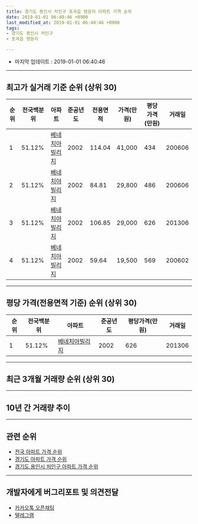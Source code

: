 ```yaml
---
title: 경기도 용인시 처인구 포곡읍 영문리 아파트 가격 순위
date: 2019-01-01 06:40:46 +0900
last_modified_at: 2019-01-01 06:40:46 +0900
tags:
- 경기도 용인시 처인구
- 포곡읍 영문리

---
```


* 마지막 업데이트 : 2019-01-01 06:40:46

---

## 최고가 실거래 기준 순위 (상위 30)


|순위|전국백분위|아파트|준공년도|전용면적|가격(만원)|평당가격(만원)|거래일|
|---|---|---|---|---|---|---|---|
|1|51.12%|[베네치아빌리지](https://search.naver.com/search.naver?query=%EA%B2%BD%EA%B8%B0%EB%8F%84+%EC%9A%A9%EC%9D%B8%EC%8B%9C+%EC%B2%98%EC%9D%B8%EA%B5%AC+%ED%8F%AC%EA%B3%A1%EC%9D%8D+%EC%98%81%EB%AC%B8%EB%A6%AC+%EB%B2%A0%EB%84%A4%EC%B9%98%EC%95%84%EB%B9%8C%EB%A6%AC%EC%A7%80)|2002|114.04|41,000|434|200606|
|2|51.12%|[베네치아빌리지](https://search.naver.com/search.naver?query=%EA%B2%BD%EA%B8%B0%EB%8F%84+%EC%9A%A9%EC%9D%B8%EC%8B%9C+%EC%B2%98%EC%9D%B8%EA%B5%AC+%ED%8F%AC%EA%B3%A1%EC%9D%8D+%EC%98%81%EB%AC%B8%EB%A6%AC+%EB%B2%A0%EB%84%A4%EC%B9%98%EC%95%84%EB%B9%8C%EB%A6%AC%EC%A7%80)|2002|84.81|29,800|486|200606|
|3|51.12%|[베네치아빌리지](https://search.naver.com/search.naver?query=%EA%B2%BD%EA%B8%B0%EB%8F%84+%EC%9A%A9%EC%9D%B8%EC%8B%9C+%EC%B2%98%EC%9D%B8%EA%B5%AC+%ED%8F%AC%EA%B3%A1%EC%9D%8D+%EC%98%81%EB%AC%B8%EB%A6%AC+%EB%B2%A0%EB%84%A4%EC%B9%98%EC%95%84%EB%B9%8C%EB%A6%AC%EC%A7%80)|2002|106.85|29,000|626|201306|
|4|51.12%|[베네치아빌리지](https://search.naver.com/search.naver?query=%EA%B2%BD%EA%B8%B0%EB%8F%84+%EC%9A%A9%EC%9D%B8%EC%8B%9C+%EC%B2%98%EC%9D%B8%EA%B5%AC+%ED%8F%AC%EA%B3%A1%EC%9D%8D+%EC%98%81%EB%AC%B8%EB%A6%AC+%EB%B2%A0%EB%84%A4%EC%B9%98%EC%95%84%EB%B9%8C%EB%A6%AC%EC%A7%80)|2002|59.64|19,500|569|200602|


---

## 평당 가격(전용면적 기준) 순위 (상위 30)


|순위|전국백분위|아파트|준공년도|평당가격(만원)|거래일|
|---|---|---|---|---|---|
|1|51.12%|[베네치아빌리지](https://search.naver.com/search.naver?query=%EA%B2%BD%EA%B8%B0%EB%8F%84+%EC%9A%A9%EC%9D%B8%EC%8B%9C+%EC%B2%98%EC%9D%B8%EA%B5%AC+%ED%8F%AC%EA%B3%A1%EC%9D%8D+%EC%98%81%EB%AC%B8%EB%A6%AC+%EB%B2%A0%EB%84%A4%EC%B9%98%EC%95%84%EB%B9%8C%EB%A6%AC%EC%A7%80)|2002|626|201306|


---

## 최근 3개월 거래량 순위 (상위 30)


<div style="width:100%;">
    <canvas id="deal_count_ranking" height="250"></canvas>
</div>


<script>
new Chart(document.getElementById("deal_count_ranking"), {
    type: 'horizontalBar',
    data: {
        labels: ['베네치아빌리지'],
        datasets: [{
            label: '실거래 수',
            data: [1],
            borderColor: "rgba(255, 0, 128, 1)",
            backgroundColor: "rgba(255, 0, 128, 0.5)",
            fill: false,
        }]
    },
    options: {
        responsive: true,
        title: {
            display: true,
            text: '최근 3개월 거래량 순위'
        },
        tooltips: {
            mode: 'index',
            intersect: false,
            callbacks: {
                title: function(tooltipItems, data) {
                    return "실거래 수:";
                },
                label: function(tooltipItem, data) {
                    return data.labels[tooltipItem.index] + ": " + tooltipItem.xLabel;
                }
            }
        },
        hover: {
            mode: 'nearest',
            intersect: true
        },
        scales: {
            xAxes: [{
                display: true,
                scaleLabel: {
                    display: true,
                    labelString: '실거래 수'
                },
                ticks: {
                    suggestedMin: 0,
                }
            }],
            yAxes: [{
                display: true,
                ticks: {
                    autoSkip: false,
                    callback: function(value, index, values) {
                        if (value.length > 15)
                            return value.substr(0, 13) + "...";
                        else
                            return value;
                    }
                },
                scaleLabel: {
                    display: false,
                }
            }]
        }
    }
});

</script>


---

## 10년 간 거래량 추이


<div style="width:100%;">
    <canvas id="deal_progress" height="250"></canvas>
</div>

<script>
new Chart(document.getElementById("deal_progress"), {
    type: 'line',
    data: {
        labels: ['200901','200902','200903','200904','200905','200906','200907','200908','200909','200910','200911','200912','201001','201002','201003','201004','201005','201006','201007','201008','201009','201010','201011','201012','201101','201102','201103','201104','201105','201106','201107','201108','201109','201110','201111','201112','201201','201202','201203','201204','201205','201206','201207','201208','201209','201210','201211','201212','201301','201302','201303','201304','201305','201306','201307','201308','201309','201310','201311','201312','201401','201402','201403','201404','201405','201406','201407','201408','201409','201410','201411','201412','201501','201502','201503','201504','201505','201506','201507','201508','201509','201510','201511','201512','201601','201602','201603','201604','201605','201606','201607','201608','201609','201610','201611','201612','201701','201702','201703','201704','201705','201706','201707','201708','201709','201710','201711','201712','201801','201802','201803','201804','201805','201806','201807','201808','201809','201810','201811','201812','201901'],
        datasets: [{
            label: '실거래 수',
            pointRadius: 1,
            data: [1, 0, 1, 0, 0, 1, 1, 0, 3, 0, 0, 3, 0, 2, 0, 0, 0, 1, 1, 1, 0, 2, 2, 1, 2, 0, 1, 1, 0, 3, 0, 0, 0, 1, 2, 3, 0, 1, 0, 1, 2, 1, 1, 2, 1, 2, 1, 3, 0, 0, 2, 3, 0, 1, 0, 3, 3, 2, 1, 1, 0, 1, 5, 5, 2, 0, 1, 5, 4, 4, 4, 4, 3, 3, 2, 3, 3, 4, 3, 2, 3, 5, 3, 0, 0, 4, 4, 2, 1, 3, 2, 3, 2, 4, 0, 1, 1, 2, 3, 2, 2, 1, 1, 2, 0, 0, 0, 1, 5, 0, 1, 0, 0, 0, 0, 1, 0, 2, 1, 0, 0],
            borderColor: "rgba(255, 201, 14, 1)",
            backgroundColor: "rgba(255, 201, 14, 0.5)",
            fill: true,
        }]
    },
    options: {
        responsive: true,
        title: {
            display: true,
            text: '10년간 거래량 추이'
        },
        tooltips: {
            mode: 'index',
            intersect: false,
        },
        hover: {
            mode: 'nearest',
            intersect: true
        },
        scales: {
            xAxes: [{
                display: true,
                scaleLabel: {
                    display: true,
                    labelString: '년/월'
                }
            }],
            yAxes: [{
                display: true,
                ticks: {
                    suggestedMin: 0,
                },
                scaleLabel: {
                    display: true,
                    labelString: '실거래 수'
                }
            }]
        }
    }
});

</script>


---

## 관련 순위

- [전국 아파트 가격 순위](https://inasie.github.io/apt-ranking/전국)
- [경기도 아파트 가격 순위](https://inasie.github.io/apt-ranking/경기도)
- [경기도 용인시 처인구 아파트 가격 순위](https://inasie.github.io/apt-ranking/경기도-용인시-처인구)


---

## 개발자에게 버그리포트 및 의견전달

- [카카오톡 오픈채팅](https://open.kakao.com/o/gLJUAP4)
- [텔레그램](https://t.me/inasie)


